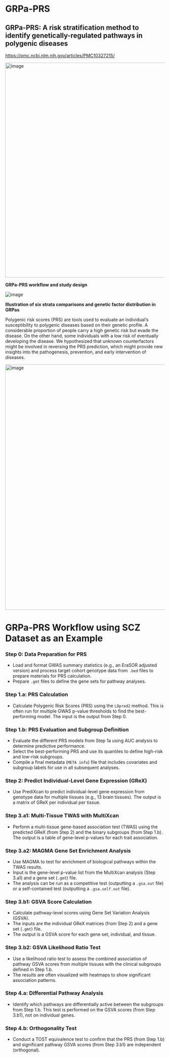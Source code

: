# GRPa-PRS
## GRPa-PRS: A risk stratification method to identify genetically-regulated pathways in polygenic diseases
https://pmc.ncbi.nlm.nih.gov/articles/PMC10327215/ 

<img width="1043" height="678" alt="image" src="https://github.com/user-attachments/assets/ac499b0a-f497-4cb8-90de-027c33330996" />



**GRPa-PRS workflow and study design**

![image](https://github.com/davidroad/GRPa-PRS/assets/4857356/09ef6ac1-d922-41d6-a879-52ac36c3b91c)

**Illustration of six strata comparisons and genetic factor distribution in GRPas**

Polygenic risk scores (PRS) are tools used to evaluate an individual’s susceptibility to polygenic diseases based on their genetic profile. A considerable proportion of people carry a high genetic risk but evade the disease. On the other hand, some individuals with a low risk of eventually developing the disease. We hypothesized that unknown counterfactors might be involved in reversing the PRS prediction, which might provide new insights into the pathogenesis, prevention, and early intervention of diseases.


<img width="920" height="774" alt="image" src="https://github.com/user-attachments/assets/ca72b473-3b44-4a88-b05c-1cb1cd7e91cc" />


# GRPa-PRS Workflow using SCZ Dataset as an Example

### **Step 0: Data Preparation for PRS**
* Load and format GWAS summary statistics (e.g., an EraSOR adjusted version) and process target cohort genotype data from `.bed` files to prepare materials for PRS calculation.
* Prepare `.gmt` files to define the gene sets for pathway analyses.

### **Step 1.a: PRS Calculation**
* Calculate Polygenic Risk Scores (PRS) using the `LDpred2` method. This is often run for multiple GWAS p-value thresholds to find the best-performing model. The input is the output from Step 0.

### **Step 1.b: PRS Evaluation and Subgroup Definition**
* Evaluate the different PRS models from Step 1a using AUC analysis to determine predictive performance.
* Select the best-performing PRS and use its quantiles to define high-risk and low-risk subgroups.
* Compile a final metadata (`META info`) file that includes covariates and subgroup labels for use in all subsequent analyses.

### **Step 2: Predict Individual-Level Gene Expression (GReX)**
* Use PrediXcan to predict individual-level gene expression from genotype data for multiple tissues (e.g., 13 brain tissues). The output is a matrix of GReX per individual per tissue.

### **Step 3.a1: Multi-Tissue TWAS with MultiXcan**
* Perform a multi-tissue gene-based association test (TWAS) using the predicted GReX (from Step 2) and the binary subgroups (from Step 1.b). The output is a table of gene-level p-values for each trait association.

### **Step 3.a2: MAGMA Gene Set Enrichment Analysis**
* Use MAGMA to test for enrichment of biological pathways within the TWAS results.
* Input is the gene-level p-value list from the MultiXcan analysis (Step 3.a1) and a gene set (`.gmt`) file.
* The analysis can be run as a competitive test (outputting a `.gsa.out` file) or a self-contained test (outputting a `.gsa.self.out` file).

### **Step 3.b1: GSVA Score Calculation**
* Calculate pathway-level scores using Gene Set Variation Analysis (GSVA).
* The inputs are the individual GReX matrices (from Step 2) and a gene set (`.gmt`) file.
* The output is a GSVA score for each gene set, individual, and tissue.

### **Step 3.b2: GSVA Likelihood Ratio Test**
* Use a likelihood ratio test to assess the combined association of pathway GSVA scores from multiple tissues with the clinical subgroups defined in Step 1.b.
* The results are often visualized with heatmaps to show significant association patterns.

### **Step 4.a: Differential Pathway Analysis**
* Identify which pathways are differentially active between the subgroups from Step 1.b. This test is performed on the GSVA scores (from Step 3.b1), not on individual genes.

### **Step 4.b: Orthogonality Test**
* Conduct a TOST equivalence test to confirm that the PRS (from Step 1.b) and significant pathway GSVA scores (from Step 3.b1) are independent (orthogonal).
